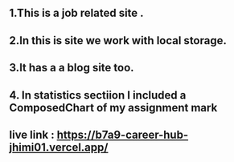 ## 1.This is a job related site .
## 2.In this is site we work with local storage.
## 3.It has a a blog site too.
## 4. In statistics sectiion I included a ComposedChart of my assignment mark


## live link :  https://b7a9-career-hub-jhimi01.vercel.app/
